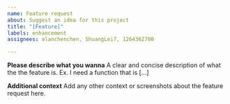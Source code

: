 ```yaml
---
name: Feature request
about: Suggest an idea for this project
title: "[Feature]"
labels: enhancement
assignees: alanchenchen, ShuangLei7, 1264362700

---
```


**Please describe what you wanna**
A clear and concise description of what the the feature is. Ex. I need a function that is [...]

**Additional context**
Add any other context or screenshots about the feature request here.
